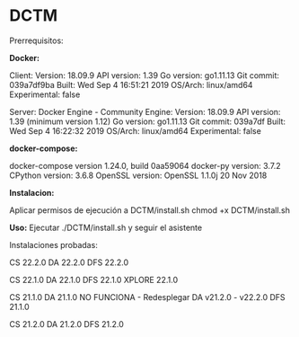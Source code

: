 # DCTM
Prerrequisitos:

**Docker:**

Client:
 Version:           18.09.9
 API version:       1.39
 Go version:        go1.11.13
 Git commit:        039a7df9ba
 Built:             Wed Sep  4 16:51:21 2019 
 OS/Arch:           linux/amd64
 Experimental:      false

Server: Docker Engine - Community
 Engine:
  Version:          18.09.9
  API version:      1.39 (minimum version 1.12)
  Go version:       go1.11.13
  Git commit:       039a7df
  Built:            Wed Sep  4 16:22:32 2019
  OS/Arch:          linux/amd64
  Experimental:     false

**docker-compose:**

docker-compose version 1.24.0, build 0aa59064
docker-py version: 3.7.2
CPython version: 3.6.8
OpenSSL version: OpenSSL 1.1.0j  20 Nov 2018

**Instalacion:**

Aplicar permisos de ejecución a DCTM/install.sh
chmod +x DCTM/install.sh


**Uso:**
Ejecutar ./DCTM/install.sh y seguir el asistente

Instalaciones probadas:

CS 22.2.0
DA 22.2.0
DFS 22.2.0

CS 22.1.0
DA 22.1.0
DFS 22.1.0
XPLORE 22.1.0

CS 21.1.0
DA 21.1.0 NO FUNCIONA - Redesplegar DA v21.2.0 - v22.2.0
DFS 21.1.0
 
CS 21.2.0
DA 21.2.0
DFS 21.2.0